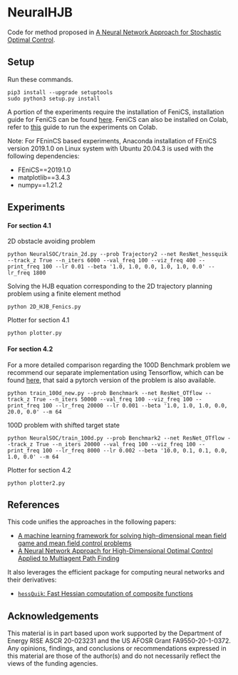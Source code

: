 # NeuralHJB
Code for method proposed in [A Neural Network Approach for Stochastic Optimal Control](https://arxiv.org/pdf/2209.13104.pdf).
## Setup
Run these commands.
```
pip3 install --upgrade setuptools
sudo python3 setup.py install
```
A portion of the experiments require the installation of FeniCS, installation guide for FeniCS can be found [here](https://fenicsproject.org/download/archive/). FeniCS can also be installed on Colab, refer to [this](https://fem-on-colab.github.io/packages.html) guide to run the experiments on Colab.
 
Note: For FEninCS based experiments, Anaconda installation of FEniCS version 2019.1.0 on Linux system with Ubuntu 20.04.3 is used with the following dependencies:
- FEniCS==2019.1.0
- matplotlib==3.4.3
- numpy==1.21.2

## Experiments
#### For section 4.1
2D obstacle avoiding problem
```
python NeuralSOC/train_2d.py --prob Trajectory2 --net ResNet_hessquik --track_z True --n_iters 6000 --val_freq 100 --viz_freq 400 --print_freq 100 --lr 0.01 --beta '1.0, 1.0, 0.0, 1.0, 1.0, 0.0' --lr_freq 1800
```
Solving the HJB equation corresponding to the 2D trajectory planning problem using a finite element method
```
python 2D_HJB_Fenics.py
```
Plotter for section 4.1
```
python plotter.py
```
#### For section 4.2
For a more detailed comparison regarding the 100D Benchmark problem we recommend our separate implementation using Tensorflow, which can be found [here](https://github.com/EmoryMLIP/FBSNNs), that said a pytorch version of the problem is also available.
```
python train_100d_new.py --prob Benchmark --net ResNet_OTflow --track_z True --n_iters 50000 --val_freq 100 --viz_freq 100 --print_freq 100 --lr_freq 20000 --lr 0.001 --beta '1.0, 1.0, 1.0, 0.0, 20.0, 0.0' --m 64
```
100D problem with shifted target state
```
python NeuralSOC/train_100d.py --prob Benchmark2 --net ResNet_OTflow --track_z True --n_iters 20000 --val_freq 100 --viz_freq 100 --print_freq 100 --lr_freq 8000 --lr 0.002 --beta '10.0, 0.1, 0.1, 0.0, 1.0, 0.0' --m 64
```
Plotter for section 4.2
```
python plotter2.py
```


## References
This code unifies the approaches in the following papers:

- [A machine learning framework for solving high-dimensional mean field game and mean field control problems](https://www.pnas.org/doi/10.1073/pnas.1922204117)
- [A Neural Network Approach for High-Dimensional Optimal Control Applied to Multiagent Path Finding](https://ieeexplore.ieee.org/document/9786046)

It also leverages the efficient package for computing neural networks and their derivatives:
- [`hessQuik`: Fast Hessian computation of composite functions](https://joss.theoj.org/papers/10.21105/joss.04171)

## Acknowledgements
This material is in part based upon work supported by the Department of Energy RISE ASCR 20-023231  and the US AFOSR Grant FA9550-20-1-0372. Any opinions, findings, and conclusions or recommendations expressed in this material are those of the author(s) and do not necessarily reflect the views of the funding agencies.
